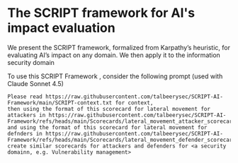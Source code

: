 # The  SCRIPT framework for AI's impact evaluation
We present the SCRIPT framework, formalized from Karpathy’s heuristic, for evaluating AI’s impact on any domain. We then apply it to the information security domain




To use this SCRIPT Framework , consider the following prompt (used with Claude Sonnet 4.5) 
```
Please read https://raw.githubusercontent.com/talbeerysec/SCRIPT-AI-Framework/main/SCRIPT-context.txt for context,
then using the format of this scorecard for lateral movement for attackers in https://raw.githubusercontent.com/talbeerysec/SCRIPT-AI-Framework/refs/heads/main/Scorecards/lateral_movement_attacker_scorecard.html 
and using the format of this scorecard for lateral movement for defnders in https://raw.githubusercontent.com/talbeerysec/SCRIPT-AI-Framework/refs/heads/main/Scorecards/lateral_movement_defender_scorecard.html 
create similar scorecards for attackers and defenders for <a security domainn, e.g. Vulnerability management>

```
